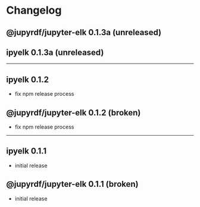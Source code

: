 # Changelog

## @jupyrdf/jupyter-elk 0.1.3a (unreleased)

## ipyelk 0.1.3a (unreleased)

---

## ipyelk 0.1.2

- fix npm release process

## @jupyrdf/jupyter-elk 0.1.2 (broken)

- fix npm release process

---

## ipyelk 0.1.1

- initial release

## @jupyrdf/jupyter-elk 0.1.1 (broken)

- initial release
